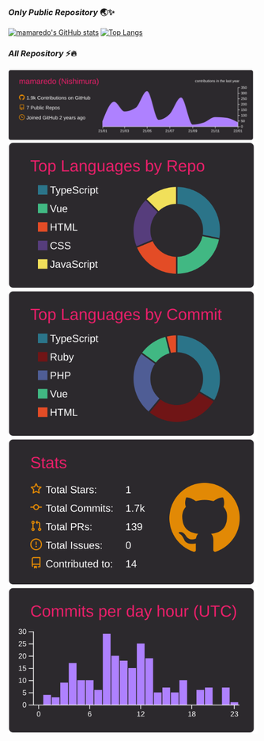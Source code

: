 ### *Only Public Repository* 🌏✨

<!--
**mamaredo/mamaredo** is a ✨ _special_ ✨ repository because its `README.md` (this file) appears on your GitHub profile.

Here are some ideas to get you started:

- 🔭 I’m currently working on ...
- 🌱 I’m currently learning ...
- 👯 I’m looking to collaborate on ...
- 🤔 I’m looking for help with ...
- 💬 Ask me about ...
- 📫 How to reach me: ...
- 😄 Pronouns: ...
- ⚡ Fun fact: ...
-->

[![mamaredo's GitHub stats](https://github-readme-stats.vercel.app/api?username=mamaredo&count_private=true&theme=monokai&show_icons=true)](https://github.com/mamaredo/mamaredo/github-readme-stats)
[![Top Langs](https://github-readme-stats.vercel.app/api/top-langs/?username=mamaredo&theme=monokai&show_icons=true&langs_count=10&layout=compact)](https://github.com/mamaredo/mamaredo/github-readme-stats)


### *All Repository* ⚡🔥

[![](https://raw.githubusercontent.com/mamaredo/mamaredo/main/profile-summary-card-output/monokai/0-profile-details.svg)](https://github.com/vn7n24fzkq/github-profile-summary-cards)
[![](https://raw.githubusercontent.com/mamaredo/mamaredo/main/profile-summary-card-output/monokai/1-repos-per-language.svg)](https://github.com/vn7n24fzkq/github-profile-summary-cards) [![](https://raw.githubusercontent.com/mamaredo/mamaredo/main/profile-summary-card-output/monokai/2-most-commit-language.svg)](https://github.com/vn7n24fzkq/github-profile-summary-cards)
[![](https://raw.githubusercontent.com/mamaredo/mamaredo/main/profile-summary-card-output/monokai/3-stats.svg)](https://github.com/vn7n24fzkq/github-profile-summary-cards) [![](https://raw.githubusercontent.com/mamaredo/mamaredo/main/profile-summary-card-output/monokai/4-productive-time.svg)](https://github.com/vn7n24fzkq/github-profile-summary-cards)




